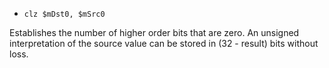 * `clz $mDst0, $mSrc0`

Establishes the number of higher order bits that are zero. An unsigned
interpretation of the source value can be stored in (32 - result) bits
without loss.

